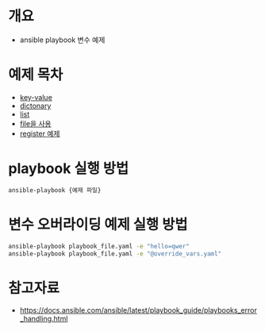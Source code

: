 # 개요
* ansible playbook 변수 예제

# 예제 목차
* [key-value](./playbook_key_value.yaml)
* [dictonary](./playbook_dict.yaml)
* [list](./playbook_list.yaml)
* [file을 사용](./playbook_file.yaml)
* [register 예제](./playbook_register.yaml)

# playbook 실행 방법

```bash
ansible-playbook {예제 파일}
```

# 변수 오버라이딩 예제 실행 방법

```bash
ansible-playbook playbook_file.yaml -e "hello=qwer"
ansible-playbook playbook_file.yaml -e "@override_vars.yaml"
```

# 참고자료
* https://docs.ansible.com/ansible/latest/playbook_guide/playbooks_error_handling.html
